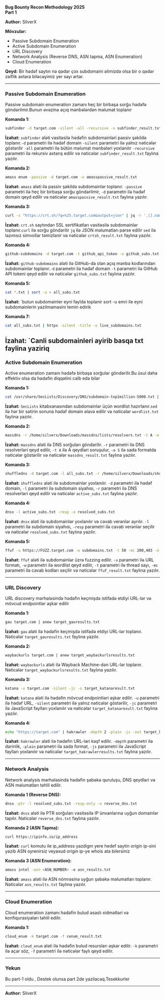 **Bug Bounty Recon Methodology 2025**  
**Part 1**  

**Author:** SilverX  

**Mövzular:**  
- Passive Subdomain Enumeration  
- Active Subdomain Enumeration  
- URL Discovery  
- Network Analysis (Reverse DNS, ASN tapma, ASN Enumeration)  
- Cloud Enumeration  

**Qeyd:** Bir hədəf saytın nə qədər çox subdomaini əlimizdə olsa bir o qədər zəiflik axtara biləcəyimiz yer sayı artar.  

---

### **Passive Subdomain Enumeration**  
Passive subdomain enumeration zamanı heç bir birbaşa sorğu hədəfə göndərilmir.Bunun əvəzinə açıq mənbələrdən məlumat toplanır

**Komanda 1:**  
```bash
subfinder -d target.com -silent -all -recursive -o subfinder_result.txt  
```  
**İzahat:** `subfinder` aləti vasitəsilə hədəfin subdomainləri passiv şəkildə toplanır.`-d` parametri ilə hədəf domain `-silent` parametri ilə yalnız nəticələr göstərilir `-all` parametri ilə bütün məlumat mənbələri yoxlanılır `-recursive` parametri ilə rekursiv axtarış edilir və nəticələr `subfinder_result.txt` faylına yazılır.  

**Komanda 2:**  
```bash
amass enum -passive -d target.com -o amasspassive_result.txt  
```  
**İzahat:** `amass` aləti ilə passiv şəkildə subdomainlər toplanır. `-passive` parametri ilə heç bir birbaşa sorğu göndərilmir, `-d` parametri ilə hədəf domain qeyd edilir və nəticələr `amasspassive_result.txt` faylına yazılır.  

**Komanda 3:**  
```bash
curl -s "https://crt.sh/?q=%25.target.com&output=json" | jq -r '.[].name_value' | sed 's/\*\.//g' | anew crtsh_result.txt  
```  
**İzahat:** `crt.sh` saytından SSL sertifikatları vasitəsilə subdomainlər toplanır.`curl` ilə sorğu göndərilir `jq` ilə JSON məlumatları parse edilir `sed` ilə lazımsız simvollar təmizlənir və nəticələr `crtsh_result.txt` faylına yazılır.  

**Komanda 4:**  
```bash
github-subdomains -d target.com -t github_api_token -o github_subs.txt  
```  
**İzahat:** `github-subdomains` aləti ilə GitHub-da olan açıq mənbə kodlarından subdomainlər toplanır.`-d` parametri ilə hədəf domain `-t` parametri ilə GitHub API tokeni qeyd edilir və nəticələr `github_subs.txt` faylına yazılır.  

**Komanda 5:**  
```bash
cat *.txt | sort -u > all_subs.txt
```  
**İzahat:** `butun subdomainler eyni faylda toplanir sort -u  emri ile eyni subdomainlerin yazilmamasini temin edirik

**Komanda 7:**  
```bash
cat all_subs.txt | httpx -silent -title -o live_subdomains.txt
```  
**İzahat:** `Canli subdomainleri ayirib basqa txt faylina yaziriq
---



### **Active Subdomain Enumeration**  
Active enumeration zamanı hədəfə birbaşa sorğular göndərilir.Bu üsul daha effektiv olsa da hədəfin diqqətini cəlb edə bilər

**Komanda 1:**  
```bash
cat /usr/share/SecLists/Discovery/DNS/subdomain-top1million-5000.txt | sed 's/$/.target.com/' > wordlist.txt  
```  
**İzahat:** `SecLists` kitabxanasından subdomainlər üçün wordlist hazırlanır.`sed` ilə hər bir sətirin sonuna hədəf domain əlavə edilir və nəticələr `wordlist.txt` faylına yazılır.  

**Komanda 2:**  
```bash
massdns -r /home/silverx/Downloads/massdns/lists/resolvers.txt -t A -o S -w massdns_result.txt wordlist.txt  
```  
**İzahat:** `massdns` aləti ilə DNS sorğuları göndərilir. `-r` parametri ilə DNS resolverləri qeyd edilir, `-t A` ilə A qeydləri soruşulur, `-o S` ilə sadə formatda nəticələr göstərilir və nəticələr `massdns_result.txt` faylına yazılır.  

**Komanda 3:**  
```bash
shuffledns -d target.com -l all_subs.txt -r /home/silverx/Downloads/shuffledns/tests/resolvers.txt -o active_subs.txt -mode resolve  
```  
**İzahat:** `shuffledns` aləti ilə subdomainlər yoxlanılır. `-d` parametri ilə hədəf domain, `-l` parametri ilə subdomain siyahısı, `-r` parametri ilə DNS resolverləri qeyd edilir və nəticələr `active_subs.txt` faylına yazılır.  

**Komanda 4:**  
```bash
dnsx -l active_subs.txt -resp -o resolved_subs.txt  
```  
**İzahat:** `dnsx` aləti ilə subdomainlər yoxlanılır və cavab verənlər ayrılır. `-l` parametri ilə subdomain siyahısı, `-resp` parametri ilə cavab verənlər seçilir və nəticələr `resolved_subs.txt` faylına yazılır.  

**Komanda 5:**  
```bash
ffuf -u https://FUZZ.target.com -w subdomains.txt -t 50 -mc 200,403 -o ffuf_result.txt  
```  
**İzahat:** `ffuf` aləti ilə subdomainlər üzrə fuzzing edilir. `-u` parametri ilə URL formatı, `-w` parametri ilə wordlist qeyd edilir, `-t` parametri ilə thread sayı, `-mc` parametri ilə cavab kodları seçilir və nəticələr `ffuf_result.txt` faylına yazılır.  

---

### **URL Discovery**  
URL discovery mərhələsində hədəfin keçmişdə istifadə etdiyi URL-lər və mövcud endpointlər aşkar edilir

**Komanda 1:**  
```bash
gau target.com | anew target_gauresults.txt  
```  
**İzahat:** `gau` aləti ilə hədəfin keçmişdə istifadə etdiyi URL-lər toplanır. Nəticələr `target_gauresults.txt` faylına yazılır.  

**Komanda 2:**  
```bash
waybackurls target.com | anew target_waybackurlsresults.txt  
```  
**İzahat:** `waybackurls` aləti ilə Wayback Machine-dən URL-lər toplanır. Nəticələr `target_waybackurlsresults.txt` faylına yazılır.  

**Komanda 3:**  
```bash
katana -u target.com -silent -jc -o target_katanaresult.txt  
```  
**İzahat:** `katana` aləti ilə hədəfin mövcud endpointləri aşkar edilir. `-u` parametri ilə hədəf URL, `-silent` parametri ilə yalnız nəticələr göstərilir, `-jc` parametri ilə JavaScript faylları yoxlanılır və nəticələr `target_katanaresult.txt` faylına yazılır.  

**Komanda 4:**  
```bash
echo "https://target.com" | hakrawler -depth 2 -plain -js -out target_hakrawlerresults.txt  
```  
**İzahat:** `hakrawler` aləti ilə hədəfin URL-ləri kəşf edilir. `-depth` parametri ilə dərinlik, `-plain` parametri ilə sadə format, `-js` parametri ilə JavaScript faylları yoxlanılır və nəticələr `target_hakrawlerresults.txt` faylına yazılır.  

---

### **Network Analysis**  
Network analysis mərhələsində hədəfin şəbəkə quruluşu, DNS qeydləri və ASN məlumatları təhlil edilir.  

**Komanda 1 (Reverse DNS):**  
```bash
dnsx -ptr -l resolved_subs.txt -resp-only -o reverse_dns.txt  
```  
**İzahat:** `dnsx` aləti ilə PTR sorğuları vasitəsilə IP ünvanlarına uyğun domainlər tapılır. Nəticələr `reverse_dns.txt` faylına yazılır.  

**Komanda 2 (ASN Tapma):**  
```bash
curl https://ipinfo.io/ip_address  
```  
**İzahat:** `curl` komutu ile ip_address yazdigm yere hedef saytin origin ip-sini yazib ASN oyrenirsiz veyaxud origin ip-ye whois ata bilersiniz 

**Komanda 3 (ASN Enumeration):**  
```bash
amass intel -asn <ASN_NUMBER> -o asn_results.txt  
```  
**İzahat:** `amass` aləti ilə ASN nömrəsinə uyğun şəbəkə məlumatları toplanır. Nəticələr `asn_results.txt` faylına yazılır.  

---

### **Cloud Enumeration**  
Cloud enumeration zamanı hədəfin bulud əsaslı xidmətləri və konfiqurasiyaları təhlil edilir.  

**Komanda 1:**  
```bash
cloud_enum -k target.com -f cenum_result.txt  
```  
**İzahat:** `cloud_enum` aləti ilə hədəfin bulud resursları aşkar edilir. `-k` parametri ilə açar söz, `-f` parametri ilə nəticələr faylı qeyd edilir.  

---

### **Yekun**  
Bu part-1 oldu , Destek olunsa part 2de yazilacaq.Tesekkurler

---  
**Author:** SilverX  
